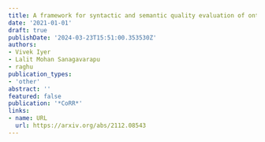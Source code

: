 ```yaml
---
title: A framework for syntactic and semantic quality evaluation of ontologies
date: '2021-01-01'
draft: true
publishDate: '2024-03-23T15:51:00.353530Z'
authors:
- Vivek Iyer
- Lalit Mohan Sanagavarapu
- raghu
publication_types:
- 'other'
abstract: ''
featured: false
publication: '*CoRR*'
links:
- name: URL
  url: https://arxiv.org/abs/2112.08543
---
```


